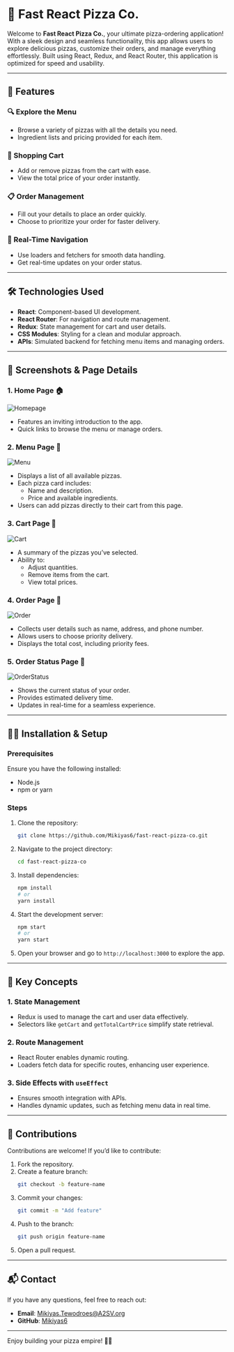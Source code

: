 # 🍕 Fast React Pizza Co.

Welcome to **Fast React Pizza Co.**, your ultimate pizza-ordering application! With a sleek design and seamless functionality, this app allows users to explore delicious pizzas, customize their orders, and manage everything effortlessly. Built using React, Redux, and React Router, this application is optimized for speed and usability.

---

## 🚀 Features

### 🔍 Explore the Menu
- Browse a variety of pizzas with all the details you need.
- Ingredient lists and pricing provided for each item.

### 🛒 Shopping Cart
- Add or remove pizzas from the cart with ease.
- View the total price of your order instantly.

### 📋 Order Management
- Fill out your details to place an order quickly.
- Choose to prioritize your order for faster delivery.

### 🧭 Real-Time Navigation
- Use loaders and fetchers for smooth data handling.
- Get real-time updates on your order status.

---

## 🛠️ Technologies Used

- **React**: Component-based UI development.
- **React Router**: For navigation and route management.
- **Redux**: State management for cart and user details.
- **CSS Modules**: Styling for a clean and modular approach.
- **APIs**: Simulated backend for fetching menu items and managing orders.

---

## 📸 Screenshots & Page Details

### 1. **Home Page** 🏠
   
![Homepage](./public/HomePage.png)
   - Features an inviting introduction to the app.
   - Quick links to browse the menu or manage orders.

### 2. **Menu Page** 🍕
![Menu](./public/Menu.png)
   - Displays a list of all available pizzas.
   - Each pizza card includes:
     - Name and description.
     - Price and available ingredients.
   - Users can add pizzas directly to their cart from this page.

### 3. **Cart Page** 🛒
![Cart](./public/Cart.png)
   - A summary of the pizzas you’ve selected.
   - Ability to:
     - Adjust quantities.
     - Remove items from the cart.
     - View total prices.

### 4. **Order Page** 📝
![Order](./public/order.png)
   - Collects user details such as name, address, and phone number.
   - Allows users to choose priority delivery.
   - Displays the total cost, including priority fees.

### 5. **Order Status Page** 🚚
![OrderStatus](./public/PlacedOrder.png)
   - Shows the current status of your order.
   - Provides estimated delivery time.
   - Updates in real-time for a seamless experience.

---

## 🧑‍💻 Installation & Setup

### Prerequisites
Ensure you have the following installed:
- Node.js
- npm or yarn

### Steps
1. Clone the repository:
   ```bash
   git clone https://github.com/Mikiyas6/fast-react-pizza-co.git
   ```
2. Navigate to the project directory:
   ```bash
   cd fast-react-pizza-co
   ```
3. Install dependencies:
   ```bash
   npm install
   # or
   yarn install
   ```
4. Start the development server:
   ```bash
   npm start
   # or
   yarn start
   ```
5. Open your browser and go to `http://localhost:3000` to explore the app.

---

## 🎯 Key Concepts

### 1. **State Management**
   - Redux is used to manage the cart and user data effectively.
   - Selectors like `getCart` and `getTotalCartPrice` simplify state retrieval.

### 2. **Route Management**
   - React Router enables dynamic routing.
   - Loaders fetch data for specific routes, enhancing user experience.

### 3. **Side Effects with `useEffect`**
   - Ensures smooth integration with APIs.
   - Handles dynamic updates, such as fetching menu data in real time.

---

## 🙌 Contributions

Contributions are welcome! If you’d like to contribute:
1. Fork the repository.
2. Create a feature branch:
   ```bash
   git checkout -b feature-name
   ```
3. Commit your changes:
   ```bash
   git commit -m "Add feature"
   ```
4. Push to the branch:
   ```bash
   git push origin feature-name
   ```
5. Open a pull request.

---

## 📬 Contact

If you have any questions, feel free to reach out:
- **Email**: [Mikiyas.Tewodroes@A2SV.org](mailto:Mikiyas.Tewodroes@A2SV.org)
- **GitHub**: [Mikiyas6](https://github.com/Mikiyas6)

---

Enjoy building your pizza empire! 🍕✨



